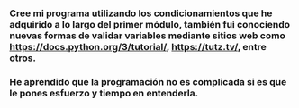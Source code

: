 ### Cree mi programa utilizando los condicionamientos que he adquirido a lo largo del primer módulo, también fui conociendo nuevas formas de validar variables mediante sitios web como https://docs.python.org/3/tutorial/, https://tutz.tv/, entre otros.
### He aprendido que la programación no es complicada si es que le pones esfuerzo y tiempo en entenderla.
